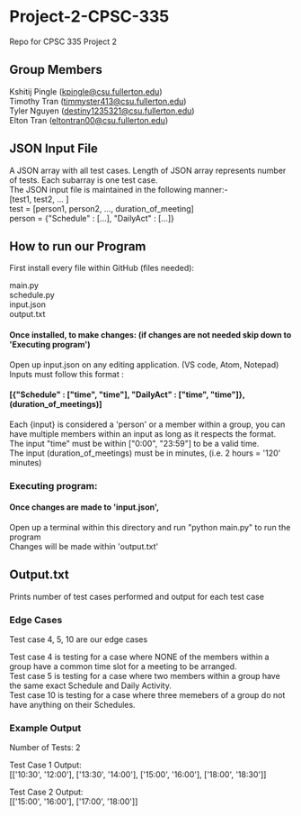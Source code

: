 # Project-2-CPSC-335
Repo for CPSC 335 Project 2

## Group Members
Kshitij Pingle (kpingle@csu.fullerton.edu)  
Timothy Tran (timmyster413@csu.fullerton.edu)  
Tyler Nguyen (destiny1235321@csu.fullerton.edu)  
Elton Tran (eltontran00@csu.fullerton.edu)  

## JSON Input File
A JSON array with all test cases. Length of JSON array represents number of tests. Each subarray is one test case.  
The JSON input file is maintained in the following manner:-  
\[test1, test2, ... \]  
test = \[person1, person2, ..., duration_of_meeting\]  
person =  {"Schedule" : \[...\], "DailyAct" : \[...\]}  

## How to run our Program
First install every file within GitHub (files needed):

main.py  
schedule.py  
input.json  
output.txt  

#### Once installed, to make changes: (if changes are not needed skip down to 'Executing program')
Open up input.json on any editing application. (VS code, Atom, Notepad)  
Inputs must follow this format :
#### [{"Schedule" : ["time", "time"], "DailyAct" : ["time", "time"]}, (duration_of_meetings)]
Each {input} is considered a 'person' or a member within a group, you can have multiple members within an input as long as it respects the format.  
The input "time" must be within ["0:00", "23:59"] to be a valid time.  
The input (duration_of_meetings) must be in minutes, (i.e. 2 hours = '120' minutes)  

### Executing program:
#### Once changes are made to 'input.json',  
Open up a terminal within this directory and run "python main.py" to run the program  
Changes will be made within 'output.txt'  

## Output.txt
Prints number of test cases performed and output for each test case  

### Edge Cases
Test case 4, 5, 10 are our edge cases

Test case 4 is testing for a case where NONE of the members within a group have a common time slot for a meeting to be arranged.  
Test case 5 is testing for a case where two members within a group have the same exact Schedule and Daily Activity.  
Test case 10 is testing for a case where three memebers of a group do not have anything on their Schedules.  

### Example Output
Number of Tests: 2  

Test Case 1 Output:  
[['10:30', '12:00'], ['13:30', '14:00'], ['15:00', '16:00'], ['18:00', '18:30']]  

Test Case 2 Output:  
[['15:00', '16:00'], ['17:00', '18:00']]  
